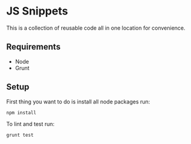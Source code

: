 # JS Snippets
This is a collection of reusable code all in one location for convenience.

## Requirements
* Node
* Grunt

## Setup
First thing you want to do is install all node packages run:

    npm install

To lint and test run:

    grunt test